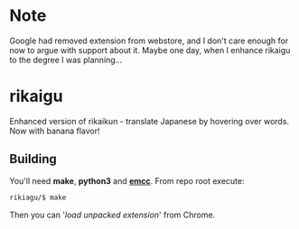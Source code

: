 Note
==

Google had removed extension from webstore, and I don't care enough for now to argue with support about it. Maybe one day, when I enhance rikaigu to the degree I was planning...

rikaigu
=


Enhanced version of rikaikun - translate Japanese by hovering over words. Now with banana flavor!

## Building

You'll need **make**, **python3** and [**emcc**](https://github.com/kripken/emscripten). From repo root execute:
```bash
rikiagu/$ make
```

Then you can '*load unpacked extension*' from Chrome.

